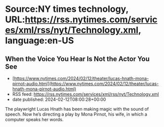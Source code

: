 # Source:NY times technology, URL:https://rss.nytimes.com/services/xml/rss/nyt/Technology.xml, language:en-US

## When the Voice You Hear Is Not the Actor You See
 - [https://www.nytimes.com/2024/02/12/theater/lucas-hnath-mona-pirnot-audio.html](https://www.nytimes.com/2024/02/12/theater/lucas-hnath-mona-pirnot-audio.html)
 - RSS feed: https://rss.nytimes.com/services/xml/rss/nyt/Technology.xml
 - date published: 2024-02-12T08:00:28+00:00

The playwright Lucas Hnath has been making magic with the sound of speech. Now he’s directing a play by Mona Pirnot, his wife, in which a computer speaks her words.

